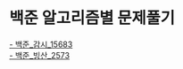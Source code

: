 
# 백준 알고리즘별 문제풀기

[- 백준_감시_15683](https://github.com/ptoooool/Algorithm-BaekJoon/blob/main/%EC%95%8C%EA%B3%A0%EB%A6%AC%EC%A6%98/BaekJoon%EA%B0%80%EB%A5%B4%EC%B9%A8.java)  
[- 백준_빙산_2573](https://github.com/ptoooool/Algorithm-BaekJoon/blob/main/%EC%95%8C%EA%B3%A0%EB%A6%AC%EC%A6%98/BaekJoon%EB%B9%99%EC%82%B0.java)  


